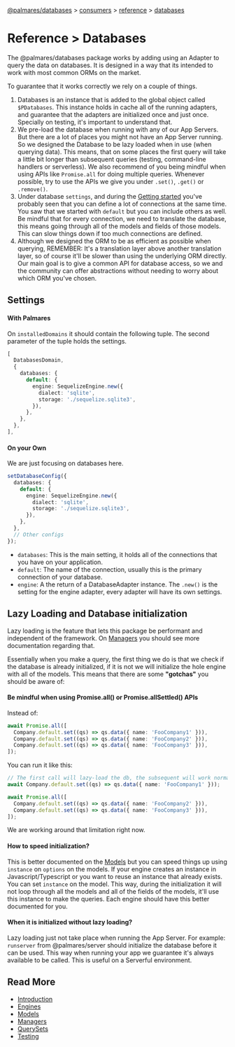[@palmares/databases](https://github.com/palmaresHQ/palmares/blob/model-fields-new-api/packages/databases/docs/introduction.md) >
[consumers](https://github.com/palmaresHQ/palmares/blob/model-fields-new-api/packages/databases/docs/consumers/summary.md) >
[reference](https://github.com/palmaresHQ/palmares/blob/model-fields-new-api/packages/databases/docs/consumers/reference/summary.md) >
[databases](https://github.com/palmaresHQ/palmares/blob/model-fields-new-api/packages/databases/docs/consumers/reference/databases.md)

# Reference > Databases

The @palmares/databases package works by adding using an Adapter to query the data on databases. It is designed in a way that its intended to work with most common ORMs on the market.

To guarantee that it works correctly we rely on a couple of things.

1. Databases is an instance that is added to the global object called `$PDatabases`. This instance holds in cache all of the running adapters, and guarantee that the adapters are initialized once and just once. Specially on testing, it's important to understand that.
2. We pre-load the database when running with any of our App Servers. But there are a lot of places you might not have an App Server running. So we designed the Database to be lazy loaded when in use (when querying data). This means, that on some places the first query will take a little bit longer than subsequent queries (testing, command-line handlers or serverless). We also recommend of you being mindful when using APIs like `Promise.all` for doing multiple queries. Whenever possible, try to use the APIs we give you under `.set()`, `.get()` or `.remove()`.
3. Under database `settings`, and during the [Getting started](https://github.com/palmaresHQ/palmares/blob/model-fields-new-api/packages/databases/docs/consumers/getting-started/with-palmares.md) you've probably seen that you can define a lot of connections at the same time. You saw that we started with `default` but you can include others as well. Be mindful that for every connection, we need to translate the database, this means going through all of the models and fields of those models. This can slow things down if too much connections are defined.
4. Although we designed the ORM to be as efficient as possible when querying, REMEMBER: It's a translation layer above another translation layer, so of course it'll be slower than using the underlying ORM directly. Our main goal is to give a common API for database access, so we and the community can offer abstractions without needing to worry about which ORM you've chosen.

## Settings

#### With Palmares

On `installedDomains` it should contain the following tuple. The second parameter of the tuple holds the settings.

```ts
[
  DatabasesDomain,
  {
    databases: {
      default: {
        engine: SequelizeEngine.new({
          dialect: 'sqlite',
          storage: './sequelize.sqlite3',
        }),
      },
    },
  },
],
```

#### On your Own

We are just focusing on databases here.

```ts
setDatabaseConfig({
  databases: {
    default: {
      engine: SequelizeEngine.new({
        dialect: 'sqlite',
        storage: './sequelize.sqlite3',
      }),
    },
  },
  // Other configs
});
```

- `databases`: This is the main setting, it holds all of the connections that you have on your application.
- `default`: The name of the connection, usually this is the primary connection of your database.
- `engine`: A the return of a DatabaseAdapter instance. The `.new()` is the setting for the engine adapter, every adapter will have its own settings.

## Lazy Loading and Database initialization

Lazy loading is the feature that lets this package be performant and independent of the framework. On [Managers](https://github.com/palmaresHQ/palmares/blob/model-fields-new-api/packages/databases/docs/consumers/reference/managers.md) you should see more documentation regarding that.

Essentially when you make a query, the first thing we do is that we check if the database is already initialized, if it is not we will initialize the hole engine with all of the models. This means that there are some **"gotchas"** you should be aware of:

#### Be mindful when using Promise.all() or Promise.allSettled() APIs

Instead of:

```ts
await Promise.all([
  Company.default.set((qs) => qs.data({ name: 'FooCompany1' })),
  Company.default.set((qs) => qs.data({ name: 'FooCompany2' })),
  Company.default.set((qs) => qs.data({ name: 'FooCompany3' })),
]);
```

You can run it like this:

```ts
// The first call will lazy-load the db, the subsequent will work normally
await Company.default.set((qs) => qs.data({ name: 'FooCompany1' }));

await Promise.all([
  Company.default.set((qs) => qs.data({ name: 'FooCompany2' })),
  Company.default.set((qs) => qs.data({ name: 'FooCompany3' })),
]);
```

We are working around that limitation right now.

#### How to speed initialization?

This is better documented on the [Models](https://github.com/palmaresHQ/palmares/blob/model-fields-new-api/packages/databases/docs/consumers/reference/models.md) but you can speed things up using `instance` on `options` on the models. If your engine creates an instance in Javascript/Typescript or you want to reuse an instance that already exists. You can set `instance` on the model. This way, during the initialization it will not loop through all the models and all of the fields of the models, it'll use this instance to make the queries. Each engine should have this better documented for you.

#### When it is initialized without lazy loading?

Lazy loading just not take place when running the App Server. For example: `runserver` from @palmares/server should initialize the database before it can be used. This way when running your app we guarantee it's always available to be called. This is useful on a Serverful environment.

## Read More

- [Introduction](https://github.com/palmaresHQ/palmares/blob/model-fields-new-api/packages/databases/docs/consumers/reference/summary.md)
- [Engines](https://github.com/palmaresHQ/palmares/blob/model-fields-new-api/packages/databases/docs/consumers/reference/enginess.md)
- [Models](https://github.com/palmaresHQ/palmares/blob/model-fields-new-api/packages/databases/docs/consumers/reference/models.md)
- [Managers](https://github.com/palmaresHQ/palmares/blob/model-fields-new-api/packages/databases/docs/consumers/reference/managers.md)
- [QuerySets](https://github.com/palmaresHQ/palmares/blob/model-fields-new-api/packages/databases/docs/consumers/reference/querysets.md)
- [Testing](https://github.com/palmaresHQ/palmares/blob/model-fields-new-api/packages/databases/docs/consumers/reference/testing.md)
